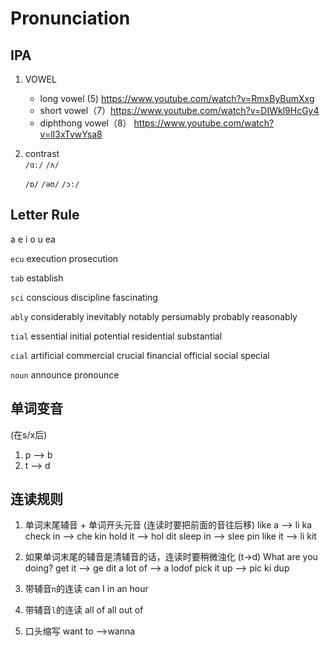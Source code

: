 # Pronunciation

## IPA
1. VOWEL
   - long vowel (5) https://www.youtube.com/watch?v=RmxByBumXxg
   - short vowel（7）https://www.youtube.com/watch?v=DIWkl9HcGy4
   - diphthong vowel（8） https://www.youtube.com/watch?v=lI3xTvwYsa8

3. contrast  
    `/ɑː/`   `/ʌ/`

    `/ɒ/` `/əʊ/` `/ɔ:/`


##  Letter Rule
a
e
i
o
u
ea

`ecu`
execution
prosecution

`tab`
establish

`sci`
conscious
discipline
fascinating

`ably`
considerably
inevitably
notably
persumably
probably
reasonably

`tial` 
essential
initial
potential
residential
substantial

`cial`
artificial
commercial
crucial
financial
official
social
special

`noun`
announce
pronounce

## 单词变音
(在s/x后)
1. p --> b
2. t --> d

## 连读规则
1. 单词末尾辅音 + 单词开头元音
(连读时要把前面的音往后移)
like a --> li ka
check in --> che kin
hold it --> hol dit
sleep in --> slee pin
like it --> li kit

2. 如果单词末尾的辅音是清辅音的话，连读时要稍微浊化
(t->d)
What are you doing?
get it --> ge dit
a lot of --> a lodof
pick it up --> pic ki dup

3. 带辅音`n`的连读
can I
in an hour

4. 带辅音`l`的连读
all of
all out of

5. 口头缩写
want to -->wanna
